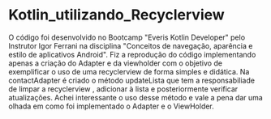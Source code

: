 # Kotlin_utilizando_Recyclerview

O código foi desenvolvido no Bootcamp "Everis Kotlin Developer" pelo Instrutor Igor Ferrani na disciplina "Conceitos de navegação, aparência e estilo de aplicativos Android". 
Fiz a reprodução do código implementando apenas a criação do Adapter e da viewholder com o objetivo de exemplificar o uso de uma recyclerview de forma simples e didática. Na contactAdapter é criado o método updateLista que tem a responsabiliade de limpar a recyclerview , adicionar à lista e posteriormente verificar atualizações. Achei interessante o uso desse método e vale a pena dar uma olhada em como foi implementado o Adapter e o ViewHolder.
